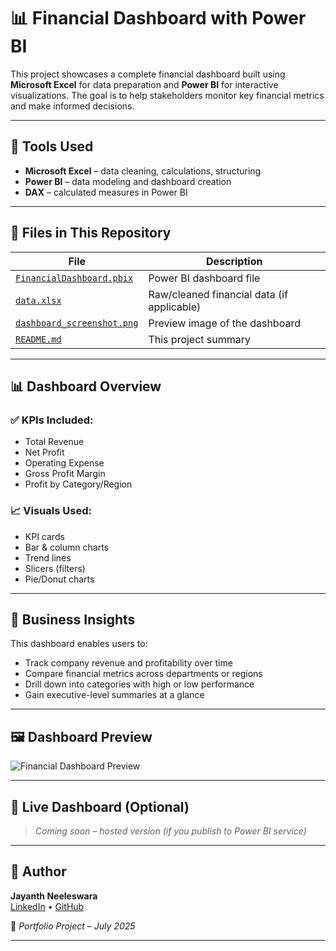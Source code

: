 # 📊 Financial Dashboard with Power BI

This project showcases a complete financial dashboard built using **Microsoft Excel** for data preparation and **Power BI** for interactive visualizations. The goal is to help stakeholders monitor key financial metrics and make informed decisions.

---

## 🧰 Tools Used
- **Microsoft Excel** – data cleaning, calculations, structuring
- **Power BI** – data modeling and dashboard creation
- **DAX** – calculated measures in Power BI

---

## 📁 Files in This Repository
| File | Description |
|------|-------------|
| [`FinancialDashboard.pbix` ](https://github.com/Jayanth-0510/Financial-Dashboard-Powerbi/blob/main/FinancialDashboard.pbix)| Power BI dashboard file |
| [`data.xlsx`](https://github.com/Jayanth-0510/Financial-Dashboard-Powerbi/blob/main/FinancialDatabase.xlsx) | Raw/cleaned financial data (if applicable) |
| [`dashboard_screenshot.png`](https://github.com/Jayanth-0510/Financial-Dashboard-Powerbi/blob/main/Financial_Dashboard_Screenshot.png) | Preview image of the dashboard |
| [`README.md`](https://github.com/Jayanth-0510/Financial-Dashboard-Powerbi/blob/main/README.md) | This project summary |

---

## 📊 Dashboard Overview

### ✅ KPIs Included:
- Total Revenue
- Net Profit
- Operating Expense
- Gross Profit Margin
- Profit by Category/Region

### 📈 Visuals Used:
- KPI cards
- Bar & column charts
- Trend lines
- Slicers (filters)
- Pie/Donut charts

---

## 💼 Business Insights
This dashboard enables users to:
- Track company revenue and profitability over time
- Compare financial metrics across departments or regions
- Drill down into categories with high or low performance
- Gain executive-level summaries at a glance

---

## 🖼️ Dashboard Preview

![Financial Dashboard Preview](dashboard_screenshot.png)

---

## 🔗 Live Dashboard (Optional)
> _Coming soon – hosted version (if you publish to Power BI service)_

---

## 👤 Author
**Jayanth Neeleswara**  
[LinkedIn](https://www.linkedin.com/in/neeleswara-jayanth/) • [GitHub](https://github.com/)

📅 *Portfolio Project – July 2025*

---


